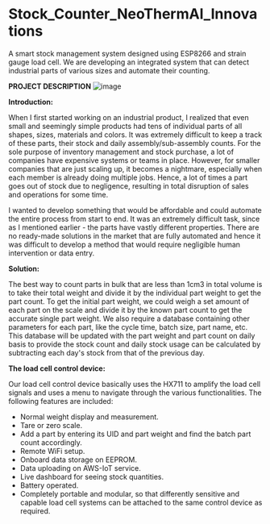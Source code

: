 # Stock_Counter_NeoThermAl_Innovations
A smart stock management system designed using ESP8266 and strain gauge load cell.
We are developing an integrated system that can detect industrial parts of various sizes and automate their counting. 

**PROJECT DESCRIPTION**
![image](https://user-images.githubusercontent.com/100292400/204848784-c56567b3-9ec2-409d-83b1-338fcadf99c5.png)

**Introduction:**

When I first started working on an industrial product, I realized that even small and seemingly simple products had tens of individual parts of all shapes, sizes, materials and colors. It was extremely difficult to keep a track of these parts, their stock and daily assembly/sub-assembly counts. For the sole purpose of inventory management and stock purchase, a lot of companies have expensive systems or teams in place. However, for smaller companies that are just scaling up, it becomes a nightmare, especially when each member is already doing multiple jobs. Hence, a lot of times a part goes out of stock due to negligence, resulting in total disruption of sales and operations for some time.

I wanted to develop something that would be affordable and could automate the entire process from start to end. It was an extremely difficult task, since as I mentioned earlier - the parts have vastly different properties. There are no ready-made solutions in the market that are fully automated and hence it was difficult to develop a method that would require negligible human intervention or data entry.

**Solution:**

The best way to count parts in bulk that are less than 1cm3 in total volume is to take their total weight and divide it by the individual part weight to get the part count. To get the initial part weight, we could weigh a set amount of each part on the scale and divide it by the known part count to get the accurate single part weight.
We also require a database containing other parameters for each part, like the cycle time, batch size, part name, etc. This database will be updated with the part weight and part count on daily basis to provide the stock count and daily stock usage can be calculated by subtracting each day's stock from that of the previous day.
 

**The load cell control device:**

Our load cell control device basically uses the HX711 to amplify the load cell signals and uses a menu to navigate through the various functionalities. The following features are included:

* Normal weight display and measurement.
* Tare or zero scale.
* Add a part by entering its UID and part weight and find the batch part count accordingly.
* Remote WiFi setup.
* Onboard data storage on EEPROM.
* Data uploading on AWS-IoT service.
* Live dashboard for seeing stock quantities.
* Battery operated.
* Completely portable and modular, so that differently sensitive and capable load cell systems can be attached to the same control device as required.

